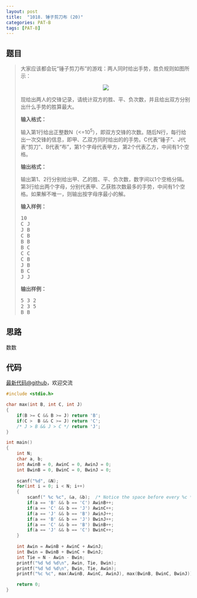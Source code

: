 ```yaml
---
layout: post
title:  "1018. 锤子剪刀布 (20)"
categories: PAT-B
tags: [PAT-B]
---
```

## 题目

> <div id="problemContent">
> <p>
> 大家应该都会玩“锤子剪刀布”的游戏：两人同时给出手势，胜负规则如图所示：</p>
> <center><img src="http://nos.patest.cn/7r_muvaqb4myb9.jpg"/></center>
> <p>
> 现给出两人的交锋记录，请统计双方的胜、平、负次数，并且给出双方分别出什么手势的胜算最大。
> </p>
> <p><b>
> 输入格式：
> </b></p>
> <p>输入第1行给出正整数N（&lt;=10<sup>5</sup>），即双方交锋的次数。随后N行，每行给出一次交锋的信息，即甲、乙双方同时给出的的手势。C代表“锤子”、J代表“剪刀”、B代表“布”，第1个字母代表甲方，第2个代表乙方，中间有1个空格。
> </p>
> <p><b>
> 输出格式：
> </b></p>
> <p>输出第1、2行分别给出甲、乙的胜、平、负次数，数字间以1个空格分隔。第3行给出两个字母，分别代表甲、乙获胜次数最多的手势，中间有1个空格。如果解不唯一，则输出按字母序最小的解。
> </p>
> <b>输入样例：</b><pre>
> 10
> C J
> J B
> C B
> B B
> B C
> C C
> C B
> J B
> B C
> J J
> </pre>
> <b>输出样例：</b><pre>
> 5 3 2
> 2 3 5
> B B
> </pre>
> </div>

## 思路

数数

## 代码

[最新代码@github](https://github.com/OliverLew/PAT/blob/master/PATBasic/1018.c)，欢迎交流
```c
#include <stdio.h>

char max(int B, int C, int J)
{
    if(B >= C && B >= J) return 'B';
    if(C >  B && C >= J) return 'C';
    /* J > B && J > C */ return 'J';
}

int main()
{
    int N;
    char a, b;
    int AwinB = 0, AwinC = 0, AwinJ = 0;
    int BwinB = 0, BwinC = 0, BwinJ = 0;
    
    scanf("%d", &N);
    for(int i = 0; i < N; i++)
    {
        scanf(" %c %c", &a, &b);  /* Notice the space before every %c */
        if(a == 'B' && b == 'C') AwinB++;
        if(a == 'C' && b == 'J') AwinC++;
        if(a == 'J' && b == 'B') AwinJ++;
        if(a == 'B' && b == 'J') BwinJ++;
        if(a == 'C' && b == 'B') BwinB++;
        if(a == 'J' && b == 'C') BwinC++;
    }
    
    int Awin = AwinB + AwinC + AwinJ;
    int Bwin = BwinB + BwinC + BwinJ;
    int Tie = N - Awin - Bwin;
    printf("%d %d %d\n", Awin, Tie, Bwin);
    printf("%d %d %d\n", Bwin, Tie, Awin);
    printf("%c %c", max(AwinB, AwinC, AwinJ), max(BwinB, BwinC, BwinJ));

    return 0;
}

```